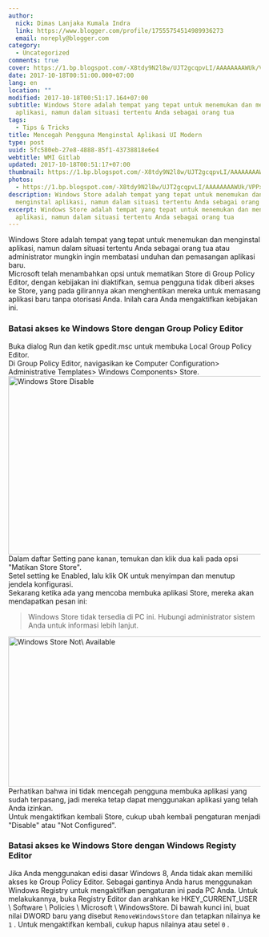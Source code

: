 ```yaml
---
author:
  nick: Dimas Lanjaka Kumala Indra
  link: https://www.blogger.com/profile/17555754514989936273
  email: noreply@blogger.com
category:
  - Uncategorized
comments: true
cover: https://1.bp.blogspot.com/-X8tdy9N2l8w/UJT2gcqpvLI/AAAAAAAAWUk/VPPxUYEMDPs/s1600/Windows-Store-Disable.png
date: 2017-10-18T00:51:00.000+07:00
lang: en
location: ""
modified: 2017-10-18T00:51:17.164+07:00
subtitle: Windows Store adalah tempat yang tepat untuk menemukan dan menginstal
  aplikasi, namun dalam situasi tertentu Anda sebagai orang tua
tags:
  - Tips & Tricks
title: Mencegah Pengguna Menginstal Aplikasi UI Modern
type: post
uuid: 5fc580eb-27e8-4888-85f1-43738818e6e4
webtitle: WMI Gitlab
updated: 2017-10-18T00:51:17+07:00
thumbnail: https://1.bp.blogspot.com/-X8tdy9N2l8w/UJT2gcqpvLI/AAAAAAAAWUk/VPPxUYEMDPs/s1600/Windows-Store-Disable.png
photos:
  - https://1.bp.blogspot.com/-X8tdy9N2l8w/UJT2gcqpvLI/AAAAAAAAWUk/VPPxUYEMDPs/s1600/Windows-Store-Disable.png
description: Windows Store adalah tempat yang tepat untuk menemukan dan
  menginstal aplikasi, namun dalam situasi tertentu Anda sebagai orang tua
excerpt: Windows Store adalah tempat yang tepat untuk menemukan dan menginstal
  aplikasi, namun dalam situasi tertentu Anda sebagai orang tua
---
```


Windows Store adalah tempat yang tepat untuk menemukan dan menginstal     aplikasi, namun dalam situasi tertentu Anda sebagai orang tua atau     administrator mungkin ingin membatasi unduhan dan pemasangan aplikasi baru. <br>Microsoft telah menambahkan opsi untuk mematikan Store di Group Policy     Editor, dengan kebijakan ini diaktifkan, semua pengguna tidak diberi akses     ke Store, yang pada gilirannya akan menghentikan mereka untuk memasang     aplikasi baru tanpa otorisasi Anda. Inilah cara Anda mengaktifkan kebijakan     ini. <br><h3>    Batasi akses ke Windows Store dengan Group Policy Editor </h3>Buka dialog Run dan ketik gpedit.msc untuk membuka Local Group Policy     Editor.     <br>    Di Group Policy Editor, navigasikan ke Computer Configuration&gt;     Administrative Templates&gt; Windows Components&gt; Store.     <br>    <img alt="Windows Store Disable" height="356" src="https://1.bp.blogspot.com/-X8tdy9N2l8w/UJT2gcqpvLI/AAAAAAAAWUk/VPPxUYEMDPs/s1600/Windows-Store-Disable.png" title="Windows Store Nonaktifkan" width="678">    <br>    Dalam daftar Setting pane kanan, temukan dan klik dua kali pada opsi     "Matikan Store Store". <br><center>    <ins id="aswift_0_expand"><ins id="aswift_0_anchor"></ins></ins></center>Setel setting ke Enabled, lalu klik OK untuk menyimpan dan menutup jendela     konfigurasi. <br>Sekarang ketika ada yang mencoba membuka aplikasi Store, mereka akan     mendapatkan pesan ini: <br><blockquote>Windows Store tidak tersedia di PC ini. Hubungi administrator sistem         Anda untuk informasi lebih lanjut.     </blockquote><img alt="Windows Store Not\ Available" height="300" src="https://1.bp.blogspot.com/-TdfK-WoptWU/UJT2hM5FiJI/AAAAAAAAWUs/uzyyrrmyXBw/s1600/Windows-Store-Not-Available.png" title="Toko Windows Tidak \ Tersedia" width="677"><br>Perhatikan bahwa ini tidak mencegah pengguna membuka aplikasi yang sudah     terpasang, jadi mereka tetap dapat menggunakan aplikasi yang telah Anda     izinkan. <br>Untuk mengaktifkan kembali Store, cukup ubah kembali pengaturan menjadi     "Disable" atau "Not Configured". <br><h3>    Batasi akses ke Windows Store dengan Windows Registy Editor </h3>Jika Anda menggunakan edisi dasar Windows 8, Anda tidak akan memiliki akses     ke Group Policy Editor. Sebagai gantinya Anda harus menggunakan Windows     Registry untuk mengaktifkan pengaturan ini pada PC Anda. Untuk     melakukannya, buka Registry Editor dan arahkan ke HKEY_CURRENT_USER \     Software \ Policies \ Microsoft \ WindowsStore. Di bawah kunci ini, buat     nilai DWORD baru yang disebut <code>RemoveWindowsStore</code> dan tetapkan     nilainya ke <code>1</code> . Untuk mengaktifkan kembali, cukup hapus     nilainya atau setel <code>0</code> .
